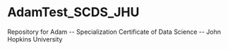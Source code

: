 # AdamTest_SCDS_JHU
Repository for Adam -- Specialization Certificate of Data Science -- John Hopkins University
